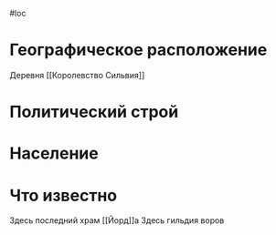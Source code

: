 #loc
# Географическое расположение
Деревня 
[[Королевство Сильвия]]
# Политический строй

# Население

# Что известно
Здесь последний храм [[Йорд]]а
Здесь гильдия воров 